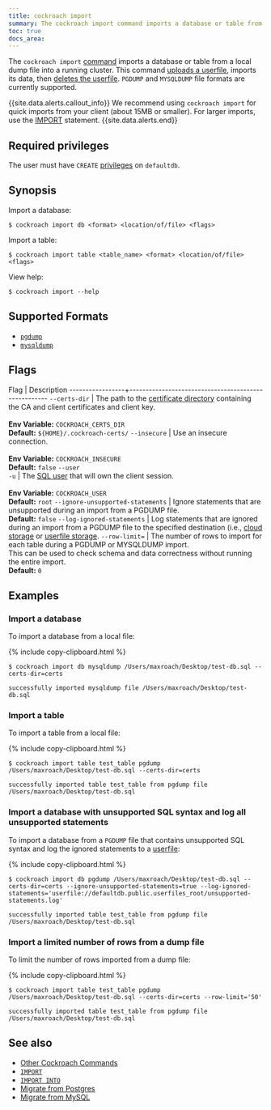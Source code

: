 ```yaml
---
title: cockroach import
summary: The cockroach import command imports a database or table from a local dump file into a running cluster.
toc: true
docs_area: 
---
```


 The `cockroach import` [command](cockroach-commands.html) imports a database or table from a local dump file into a running cluster. This command [uploads a userfile](cockroach-userfile-upload.html), imports its data, then [deletes the userfile](cockroach-userfile-delete.html). `PGDUMP` and `MYSQLDUMP` file formats are currently supported.

{{site.data.alerts.callout_info}}
We recommend using `cockroach import` for quick imports from your client (about 15MB or smaller). For larger imports, use the [IMPORT](import.html) statement.
{{site.data.alerts.end}}

## Required privileges

The user must have `CREATE` [privileges](authorization.html#assign-privileges) on `defaultdb`.

## Synopsis

Import a database:

~~~ shell
$ cockroach import db <format> <location/of/file> <flags>
~~~

Import a table:

~~~ shell
$ cockroach import table <table_name> <format> <location/of/file> <flags>
~~~

View help:

~~~ shell
$ cockroach import --help
~~~

## Supported Formats

- [`pgdump`](migrate-from-postgres.html#step-1-dump-the-postgres-database)
- [`mysqldump`](migrate-from-mysql.html#step-1-dump-the-mysql-database)

## Flags

 Flag            | Description
-----------------+-----------------------------------------------------
`--certs-dir`    | The path to the [certificate directory](cockroach-cert.html) containing the CA and client certificates and client key.<br><br>**Env Variable:** `COCKROACH_CERTS_DIR`<br>**Default:** `${HOME}/.cockroach-certs/`
`--insecure`     | Use an insecure connection.<br><br>**Env Variable:** `COCKROACH_INSECURE`<br>**Default:** `false`
`--user`<br>`-u` | The [SQL user](create-user.html) that will own the client session.<br><br>**Env Variable:** `COCKROACH_USER`<br>**Default:** `root`
`--ignore-unsupported-statements` |  Ignore statements that are unsupported during an import from a PGDUMP file. <br/>**Default:** `false`
`--log-ignored-statements` |  Log statements that are ignored during an import from a PGDUMP file to the specified destination (i.e., [cloud storage](use-cloud-storage-for-bulk-operations.html) or [userfile storage](use-userfile-for-bulk-operations.html).
`--row-limit=` |  The number of rows to import for each table during a PGDUMP or MYSQLDUMP import. <br/> This can be used to check schema and data correctness without running the entire import. <br/>**Default:** `0`

## Examples

### Import a database

To import a database from a local file:

{% include copy-clipboard.html %}
~~~ shell
$ cockroach import db mysqldump /Users/maxroach/Desktop/test-db.sql --certs-dir=certs
~~~

~~~
successfully imported mysqldump file /Users/maxroach/Desktop/test-db.sql
~~~

### Import a table

To import a table from a local file:

{% include copy-clipboard.html %}
~~~ shell
$ cockroach import table test_table pgdump /Users/maxroach/Desktop/test-db.sql --certs-dir=certs
~~~

~~~
successfully imported table test_table from pgdump file /Users/maxroach/Desktop/test-db.sql
~~~

### Import a database with unsupported SQL syntax and log all unsupported statements

 To import a database from a `PGDUMP` file that contains unsupported SQL syntax and log the ignored statements to a [userfile](use-userfile-for-bulk-operations.html):

{% include copy-clipboard.html %}
~~~ shell
$ cockroach import db pgdump /Users/maxroach/Desktop/test-db.sql --certs-dir=certs --ignore-unsupported-statements=true --log-ignored-statements='userfile://defaultdb.public.userfiles_root/unsupported-statements.log'
~~~

~~~
successfully imported table test_table from pgdump file /Users/maxroach/Desktop/test-db.sql
~~~

### Import a limited number of rows from a dump file

 To limit the number of rows imported from a dump file:

{% include copy-clipboard.html %}
~~~ shell
$ cockroach import table test_table pgdump /Users/maxroach/Desktop/test-db.sql --certs-dir=certs --row-limit='50'
~~~

~~~
successfully imported table test_table from pgdump file /Users/maxroach/Desktop/test-db.sql
~~~

## See also

- [Other Cockroach Commands](cockroach-commands.html)
- [`IMPORT`](import.html)
- [`IMPORT INTO`](import-into.html)
- [Migrate from Postgres](migrate-from-postgres.html)
- [Migrate from MySQL](migrate-from-mysql.html)
